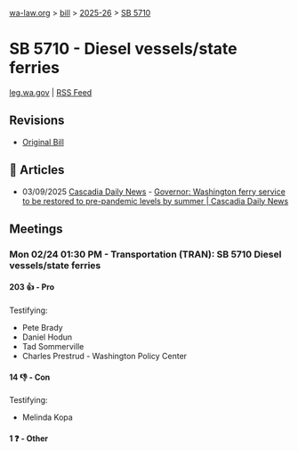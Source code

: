 [wa-law.org](/) > [bill](/bill/) > [2025-26](/bill/2025-26/) > [SB 5710](/bill/2025-26/sb/5710/)

# SB 5710 - Diesel vessels/state ferries
[leg.wa.gov](https://app.leg.wa.gov/billsummary?BillNumber=5710&Year=2025&Initiative=false) | [RSS Feed](./rss.xml)

## Revisions
* [Original Bill](1/)

## 📰 Articles
* 03/09/2025 [Cascadia Daily News](/org/cascadia_daily_news/) - [Governor: Washington ferry service to be restored to pre-pandemic levels by summer | Cascadia Daily News](https://www.cascadiadaily.com/2025/mar/09/governor-washington-ferry-service-to-be-restored-to-pre-pandemic-levels-by-summer/#:~:text=to%20one%20such%20bill)

## Meetings
### Mon 02/24 01:30 PM - Transportation (TRAN): SB 5710 Diesel vessels/state ferries
#### 203 👍 - Pro
Testifying:
* Pete Brady
* Daniel Hodun
* Tad Sommerville
* Charles Prestrud - Washington Policy Center

#### 14 👎 - Con
Testifying:
* Melinda Kopa

#### 1 ❓ - Other
